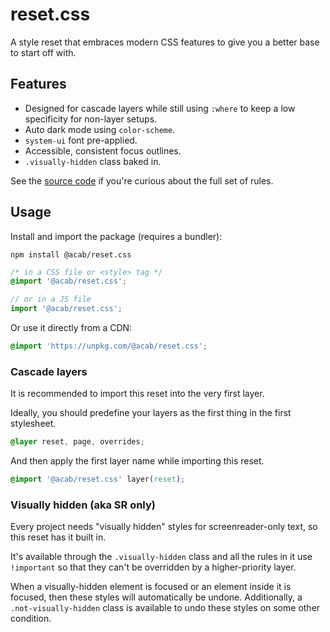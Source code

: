 # reset.css

A style reset that embraces modern CSS features to give you a better base to start off with.

## Features

- Designed for cascade layers while still using `:where` to keep a low specificity for non-layer setups.
- Auto dark mode using `color-scheme`.
- `system-ui` font pre-applied.
- Accessible, consistent focus outlines.
- `.visually-hidden` class baked in.

See the [source code](https://github.com/mayank99/reset.css/blob/main/package/index.css) if you're curious about the full set of rules.

## Usage

Install and import the package (requires a bundler):

```shell
npm install @acab/reset.css
```

```css
/* in a CSS file or <style> tag */
@import '@acab/reset.css';
```

```js
// or in a JS file
import '@acab/reset.css';
```

Or use it directly from a CDN:

```css
@import 'https://unpkg.com/@acab/reset.css';
```

### Cascade layers

It is recommended to import this reset into the very first layer.

Ideally, you should predefine your layers as the first thing in the first stylesheet.

```css
@layer reset, page, overrides;
```

And then apply the first layer name while importing this reset.

```css
@import '@acab/reset.css' layer(reset);
```

### Visually hidden (aka SR only)

Every project needs "visually hidden" styles for screenreader-only text, so this reset has it built in.

It's available through the `.visually-hidden` class and all the rules in it use `!important` so that they can't be overridden by a higher-priority layer.

When a visually-hidden element is focused or an element inside it is focused, then these styles will automatically be undone. Additionally, a `.not-visually-hidden` class is available to undo these styles on some other condition.
